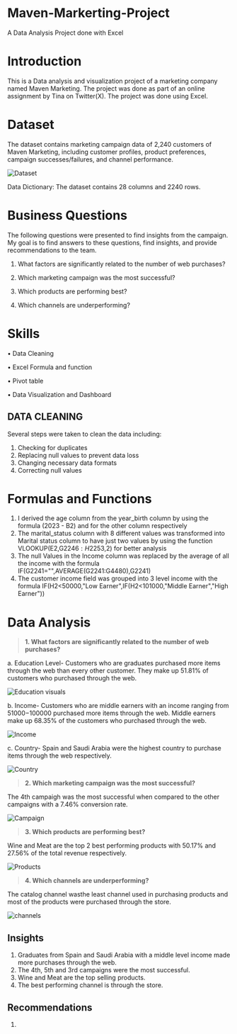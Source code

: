 # Maven-Markerting-Project
A Data Analysis Project done with Excel

# Introduction
This is a Data analysis and visualization project of a marketing company named Maven Marketing. The project was done as part of an online assignment by Tina on Twitter(X). The project was done using Excel. 

# Dataset
The dataset contains marketing campaign data of 2,240 customers of Maven Marketing, including customer profiles, product preferences, campaign successes/failures, and channel performance.

![Dataset](https://github.com/newdydx/Maven-Markerting-Project/blob/main/Datasets.png)

Data Dictionary: The dataset contains 28 columns and 2240 rows.

# Business Questions

The following questions were presented to find insights from the campaign. My goal is to find answers to these questions, find insights, and provide recommendations to the team.

1. What factors are significantly related to the number of web purchases?

2. Which marketing campaign was the most successful?

3. Which products are performing best?

4. Which channels are underperforming?

# Skills

• Data Cleaning

• Excel Formula and function

• Pivot table

• Data Visualization and Dashboard

## DATA CLEANING

Several steps were taken to clean the data including:
1. Checking for duplicates
2. Replacing null values to prevent data loss
3. Changing necessary data formats
4. Correcting null values

# Formulas and Functions
1. I derived the age column from the year_birth column by using the formula (2023 - B2) and for the other column respectively
2. The marital_status column with 8 different values was transformed into Marital status column to have just two values by using the function VLOOKUP(E2,G$2246:H$2253,2) for better analysis
3. The null Values in the Income column was replaced by the average of all the income with the formula IF(G2241="",AVERAGE(G2241:G4480),G2241)
4. The customer income field was grouped into 3 level income with the formula IF(H2<50000,"Low Earner",IF(H2<101000,"Middle Earner","High Earner"))

# Data Analysis

> **1. What factors are significantly related to the number of web purchases?**

a. Education Level- Customers who are graduates purchased more items through the web than every other customer. They make up 51.81% of customers who purchased through the web.
   
![Education visuals](https://github.com/newdydx/Maven-Markerting-Project/blob/main/graduatepurchases.png)

b. Income- Customers who are middle earners with an income ranging from $51000-$100000 purchased more items through the web. Middle earners make up 68.35% of the customers who purchased through the web.

![Income](https://github.com/newdydx/Maven-Markerting-Project/blob/main/INCOME.png)

c. Country- Spain and Saudi Arabia were the highest country to purchase items through the web respectively.

![Country](https://github.com/newdydx/Maven-Markerting-Project/blob/main/COUNTRY.png)

> **2.  Which marketing campaign was the most successful?**

The 4th campaigh was the most successful when compared to the other campaigns with a 7.46% conversion rate.

![Campaign](https://github.com/newdydx/Maven-Markerting-Project/blob/main/campaign.png)

> **3. Which products are performing best?**

Wine and Meat are the top 2 best performing products with 50.17% and 27.56% of the total revenue respectively.

![Products](https://github.com/newdydx/Maven-Markerting-Project/blob/main/AMOUNT.png)

> **4. Which channels are underperforming?**

The catalog channel wasthe least channel used in purchasing products and most of the products were purchased through the store.

![channels](https://github.com/newdydx/Maven-Markerting-Project/blob/main/CHANNELS.png)

## Insights

1. Graduates from Spain and Saudi Arabia with a middle level income made more purchases through the web.
2. The 4th, 5th and 3rd campaigns were the most successful.
3. Wine and Meat are the top selling products.
4. The best performing channel is through the store.

## Recommendations
1. 



